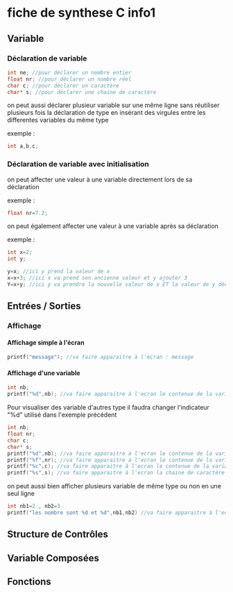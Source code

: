 # fiche de synthese C info1

## Variable 

### Déclaration de variable
```c 
int ne; //pour déclarer un nombre entier
float nr; //pour déclarer un nombre réel
char c; //pour déclarer un caractère
char* s; //pour déclarer une chaine de caractère
```
on peut aussi déclarer plusieur variable sur une même ligne 
sans réutiliser plusieurs fois la déclaration de type en insérant 
des virgules entre les differentes variables du même type

exemple : 
```c
int a,b,c;
```
### Déclaration de variable avec initialisation 

on peut affecter une valeur à une variable directement lors de sa déclaration

exemple : 
```c
float nr=7.2;
```

on peut également affecter une valeur à une variable après sa déclaration 

exemple : 
```c
int x=2;
int y;

y=x; //ici y prend la valeur de x
x=x+3; //ici x va prend son ancienne valeur et y ajouter 3
Y=x+y; //ici y va prendre la nouvelle valeur de x ET la valeur de y déclarée précédemment
```


## Entrées / Sorties

### Affichage

#### Affichage simple à l'écran 

```c
printf("message"); //va faire apparaitre à l'ecran : message
```
#### Affichage d'une variable

```c
int nb;
printf("%d",nb); //va faire apparaitre à l'ecran le contenue de la variable int nb
```
Pour visualiser des variable d'autres type il faudra changer l'indicateur "%d" utilisé dans l'exemple précédent 

```c
int nb;
float nr;
char c;
char* s;
printf("%d",nb); //va faire apparaitre à l'ecran le contenue de la variable int nb
printf("%f",nr); //va faire apparaitre à l'ecran le contenue de la variable float nr
printf("%c",c); //va faire apparaitre à l'ecran le contenue de la variable char c
printf("%s",s); //va faire apparaitre à l'ecran la chaine de caractère contenue dans la variable char* s
```
on peut aussi bien afficher plusieurs variable de même type ou non en une seul ligne

```c
int nb1=2 , nb2=3
printf("les nombre sont %d et %d",nb1,nb2) //va faire apparaitre à l'ecran : les nombre sont 2 et 3
```


## Structure de Contrôles

## Variable Composées 

## Fonctions
